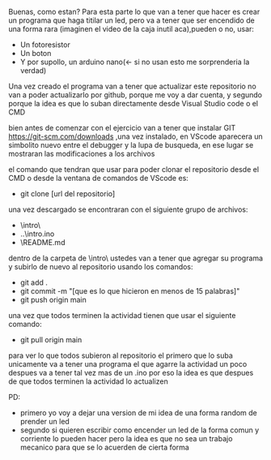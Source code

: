 Buenas, como estan?
Para esta parte lo que van a tener que hacer es crear un programa
que haga titilar un led, pero va a tener que ser encendido de una forma 
rara (imaginen el video de la caja inutil aca),pueden o no, usar:

- Un fotoresistor
- Un boton
- Y por supollo, un arduino nano(<- si no usan esto me sorprenderia la verdad)

Una vez creado el programa van a tener que actualizar este repositorio
no van a poder actualizarlo por github, porque me voy a dar cuenta, y segundo
porque la idea es que lo suban directamente desde Visual Studio code o el CMD

bien antes de comenzar con el ejercicio van a tener que instalar GIT
https://git-scm.com/downloads ,una vez instalado, en VScode aparecera un simbolito 
nuevo entre el debugger y la lupa de busqueda, en ese lugar se mostraran las 
modificaciones a los archivos

el comando que tendran que usar para poder clonar el repositorio desde el CMD o desde la ventana de comandos de VScode es:
- git clone [url del repositorio]

una vez descargado se encontraran con el siguiente grupo de archivos:

- \intro\
- ..\intro.ino
- \README.md

dentro de la carpeta de \intro\ ustedes van a tener que agregar su programa y subirlo de nuevo al repositorio
usando los comandos:

- git add .
- git commit -m "[que es lo que hicieron en menos de 15 palabras]"
- git push origin main

una vez que todos terminen la actividad tienen que usar el siguiente comando:

- git pull origin main

para ver lo que todos subieron al repositorio
el primero que lo suba unicamente va a tener una programa
el que agarre la actividad un poco despues va a tener tal vez mas de un .ino
por eso la idea es que despues de que todos terminen la actividad lo actualizen

PD: 
- primero yo voy a dejar una version de mi idea de una forma random de prender un led
- segundo si quieren escribir como encender un led de la forma comun y corriente lo pueden hacer
pero la idea es que no sea un trabajo mecanico para que se lo acuerden de cierta forma
